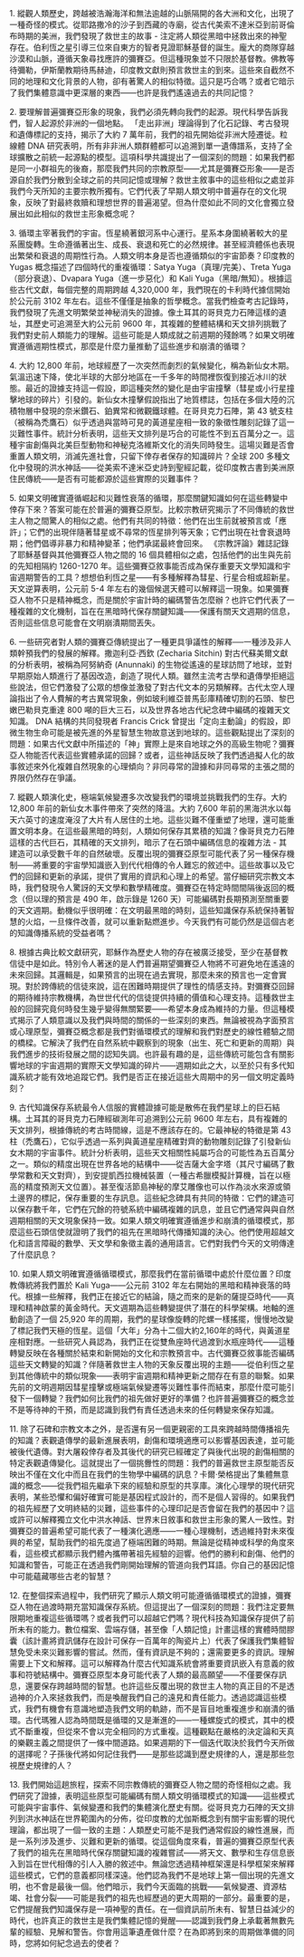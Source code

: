 1\. 縱觀人類歷史，跨越被浩瀚海洋和無法逾越的山脈隔開的各大洲和文化，出現了一種奇怪的模式。從耶路撒冷的沙子到西藏的寺廟，從古代美索不達米亞到前哥倫布時期的美洲，我們發現了救世主的故事 \- 注定將人類從黑暗中拯救出來的神聖存在。伯利恆之星引導三位來自東方的智者見證耶穌基督的誕生。龐大的商隊穿越沙漠和山脈，遵循天象尋找應許的彌賽亞。但這種現象並不只限於基督教。佛教等待彌勒，伊斯蘭教期待馬赫迪，印度教文獻則預言救世主的到來。這些來自截然不同的地理和文化背景的人物，卻有著驚人的相似特徵。這只是巧合嗎？或者它暗示了我們集體意識中更深層的東西——也許是我們遙遠過去的共同記憶？

2\. 要理解普遍彌賽亞形象的現象，我們必須先轉向我們的起源。現代科學告訴我們，智人起源於非洲的一個地點。 「走出非洲」理論得到了化石記錄、考古發現和遺傳標記的支持，揭示了大約 7 萬年前，我們的祖先開始從非洲大陸遷徙。粒線體 DNA 研究表明，所有非非洲人類群體都可以追溯到單一遺傳譜系，支持了全球擴散之前統一起源點的模型。這項科學共識提出了一個深刻的問題：如果我們都是同一小群祖先的後裔，那麼我們共同的宗教原型——尤其是彌賽亞形象——是否源自於我們分散到全球之前的共同記憶或理解？救世主敘事中的這些相似之處並非我們今天所知的主要宗教所獨有。它們代表了早期人類文明中普遍存在的文化現象，反映了對最終救贖和理想世界的普遍渴望。但為什麼如此不同的文化會獨立發展出如此相似的救世主形象概念呢？

3\. 循環主宰著我們的宇宙。恆星繞著銀河系中心運行。星系本身圍繞著較大的星系團旋轉。生命遵循著出生、成長、衰退和死亡的必然規律。甚至經濟體係也表現出繁榮和衰退的周期性行為。人類文明本身是否也遵循類似的宇宙節奏？印度教的 Yugas 概念描述了四個時代的重複循環：Satya Yuga（真理/完美）、Treta Yuga（部分衰退）、Dvapara Yuga（進一步惡化）和 Kali Yuga（黑暗/無知）。根據這些古代文獻，每個完整的周期跨越 4,320,000 年，我們現在的卡利時代據信開始於公元前 3102 年左右。這些不僅僅是抽象的哲學概念。當我們檢查考古記錄時，我們發現了先進文明繁榮並神秘消失的證據。像土耳其的哥貝克力石陣這樣的遺址，其歷史可追溯至大約公元前 9600 年，其複雜的整體結構和天文排列挑戰了我們對史前人類能力的理解。這些可能是人類成就之前週期的殘餘嗎？如果文明確實遵循週期性模式，那麼是什麼力量推動了這些進步和崩潰的循環？

4\. 大約 12,800 年前，地球經歷了一次突然而劇烈的氣候變化，稱為新仙女木期。氣溫迅速下降，使北半球的大部分地區在一千多年的時間裡恢復到接近冰川的狀態。最近的證據支持這一假設，即這種突然的變化是由宇宙撞擊（彗星或小行星撞擊地球的碎片）引發的。新仙女木撞擊假說指出了地質標誌，包括在多個大陸的沉積物層中發現的奈米鑽石、鉑異常和微觀鐵球體。在哥貝克力石陣，第 43 號支柱（被稱為禿鷹石）似乎透過與當時可見的黃道星座相一致的象徵性雕刻記錄了這一災難性事件。統計分析表明，這些天文排列是巧合的可能性不到五百萬分之一。這種宇宙創傷與北美巨型動物和神秘克洛維斯文化的消失同時發生。這場災難是否會重置人類文明，消滅先進社會，只留下倖存者保存的知識碎片？全球 200 多種文化中發現的洪水神話——從美索不達米亞史詩到聖經記載，從印度教古書到美洲原住民傳統——是否有可能都源於這些實際的災難事件？

5\. 如果文明確實遵循崛起和災難性衰落的循環，那麼關鍵知識如何在這些轉變中倖存下來？答案可能在於普遍的彌賽亞原型。比較宗教研究揭示了不同傳統的救世主人物之間驚人的相似之處。他們有共同的特徵：他們在出生前就被預言或「應許」；它們的出現伴隨著彗星或不尋常的恆星排列等天象；它們出現在社會衰退時期；他們倡導非暴力和精神變革；他們承諾最終會回來。 《宗教評論》雜誌記錄了耶穌基督與其他彌賽亞人物之間的 16 個具體相似之處，包括他們的出生與先前的先知相隔約 1260-1270 年。這些彌賽亞敘事能否成為保存重要天文學知識和宇宙週期警告的工具？想想伯利恆之星——有多種解釋為彗星、行星合相或超新星。天文逆算表明，公元前 5-4 年左右的幾個候選天體可以解釋這一現象。如果彌賽亞人物不只是精神概念，而是關於宇宙計時的編碼警告怎麼辦？也許它們代表了一種複雜的文化機制，旨在在黑暗時代保存關鍵知識——保護有關天文週期的信息，否則這些信息可能會在文明崩潰期間丟失。

6\. 一些研究者對人類的彌賽亞傳統提出了一種更具爭議性的解釋──一種涉及非人類幹預我們的發展的解釋。撒迦利亞·西欽 (Zecharia Sitchin) 對古代蘇美爾文獻的分析表明，被稱為阿努納奇 (Anunnaki) 的生物從遙遠的星球訪問了地球，並對早期原始人類進行了基因改造，創造了現代人類。雖然主流考古學和遺傳學拒絕這些說法，但它們激發了公眾的想像並激發了對古代文本的另類解釋。古代太空人理論指出了令人費解的考古異常現象，例如玻利維亞普馬彭庫精確切割的石頭、黎巴嫩巴勒貝克重達 800 噸的巨大三石，以及世界各地古代紀念碑中編碼的複雜天文知識。 DNA 結構的共同發現者 Francis Crick 曾提出「定向主動論」的假設，即微生物生命可能是被先進的外星智慧生物故意送到地球的。這些觀點提出了深刻的問題：如果古代文獻中所描述的「神」實際上是來自地球之外的高級生物呢？彌賽亞人物能否代表這些實體承諾的回歸？或者，這些神話反映了我們透過擬人化的故事敘述來外化複雜自然現象的心理傾向？非同尋常的證據和非同尋常的主張之間的界限仍然存在爭議。

7\. 縱觀人類演化史，極端氣候變遷多次改變我們的環境並挑戰我們的生存。大約 12,800 年前的新仙女木事件帶來了突然的降溫。大約 7,600 年前的黑海洪水以每天六英寸的速度淹沒了大片有人居住的土地。這些災難不僅重塑了地理，還可能重置文明本身。在這些最黑暗的時刻，人類如何保存其累積的知識？像哥貝克力石陣這樣的古代巨石，其精確的天文排列，暗示了在石頭中編碼信息的複雜方法 \- 其建造可以承受數千年的自然破壞。反覆出現的彌賽亞原型可能代表了另一種保存機制——將重要的宇宙學知識嵌入到代代相傳的令人難忘的敘述中。這些故事以及它們的回歸和更新的承諾，提供了實用的資訊和心理上的希望。當仔細研究宗教文本時，我們發現令人驚訝的天文學和數學精確度。彌賽亞在特定時間間隔後返回的概念（但以理的預言是 490 年，啟示錄是 1260 天）可能編碼對長期預測至關重要的天文週期。動機似乎很明確：在文明最黑暗的時刻，這些知識保存系統保持著智慧的火焰，一旦條件改善，就可以重新點燃進步。今天我們有可能仍然是這個古老的知識傳播系統的受益者嗎？

8\. 根據古典比較文獻研究，耶穌作為歷史人物的存在被廣泛接受，至少在基督教信徒中是如此。特別令人著迷的是人們普遍期望彌賽亞人物將不可避免地在遙遠的未來回歸。其邏輯是，如果預言的出現在過去實現，那麼未來的預言也一定會實現。對於跨傳統的信徒來說，這在困難時期提供了理性的情感支持。對彌賽亞回歸的期待維持宗教機構，為世世代代的信徒提供持續的價值和心理支持。這種救世主般的回歸究竟何時發生幾乎變得無關緊要——希望本身成為維持的力量。但這種模式揭示了人類意識以及我們與時間的關係的一些深刻的東西。無論被視為字面預言或心理原型，彌賽亞概念都是我們對循環模式的理解和我們對歷史的線性體驗之間的橋樑。它解決了我們在自然系統中觀察到的現象（出生、死亡和更新的周期）與我們進步的技術發展之間的認知失調。也許最有趣的是，這些傳統可能包含有關影響地球的宇宙週期的實際天文學知識的碎片——週期如此之大，以至於只有多代知識系統才能有效地追蹤它們。我們是否正在接近這些大周期中的另一個文明定義時刻？

9\. 古代知識保存系統最令人信服的實體證據可能是散佈在我們星球上的巨石結構。土耳其的哥貝克力石陣經碳測年可追溯到公元前 9600 年左右，具有複雜的天文排列，根據傳統的考古時間線，這是不應該存在的。它最神秘的特徵是第 43 柱（禿鷹石），它似乎透過一系列與黃道星座精確對齊的動物雕刻記錄了引發新仙女木期的宇宙事件。統計分析表明，這些天文相關性純屬巧合的可能性為五百萬分之一。類似的精度出現在世界各地的結構中——從吉薩大金字塔（其尺寸編碼了數學常數和天文對齊），到安提凱西拉機械裝置（一種古希臘模擬計算機，旨在以極高的精度預測天文位置）。甚至復活節島神秘的摩艾雕像也可以作為淡水來源或領土邊界的標記，保存重要的生存訊息。這些紀念碑具有共同的特徵：它們的建造可以保存數千年，它們在冗餘的符號系統中編碼複雜的訊息，並且它們通常與與自然週期相關的天文現象保持一致。如果人類文明確實遵循進步和崩潰的循環模式，那麼這些石頭信使就證明了我們的祖先在黑暗時代傳播知識的決心。他們使用超越文化和語言障礙的數學、天文學和象徵主義的通用語言。它們對我們今天的文明傳達了什麼訊息？

10\. 如果人類文明確實遵循循環模式，那麼我們在當前循環中處於什麼位置？印度教傳統將我們置於 Kali Yuga——公元前 3102 年左右開始的黑暗和精神衰落的時代。根據一些解釋，我們正在接近它的結論，隨之而來的是新的薩提亞時代——真理和精神啟蒙的黃金時代。天文週期為這些轉變提供了潛在的科學架構。地軸的進動創造了一個 25,920 年的周期，我們的星球像旋轉的陀螺一樣搖擺，慢慢地改變了標記我們天極的恆星。這個「大年」分為十二個大約2,160年的時代，與黃道星座相對應。一些研究人員認為，我們正在從雙魚座時代過渡到水瓶座時代——這種轉變反映在各種關於結束和新開始的文化和宗教預言中。古代彌賽亞敘事能否編碼這些天文轉變的知識？伴隨著救世主人物的天象反覆出現的主題——從伯利恆之星到其他傳統中的類似現象——表明宇宙週期和精神更新之間存在有意的聯繫。如果先前的文明週期因彗星撞擊或極端氣候變遷等災難性事件而結束，那麼什麼可能引發下一個轉變？我們如何比我們的祖先做好更好的準備？也許普遍彌賽亞的概念並不是等待神的干預，而是認識到我們有責任透過未來的任何轉變來保存知識。

11\. 除了石碑和宗教文本之外，是否還有另一個更親密的工具來跨越時間傳播祖先的知識？表觀遺傳學的最新進展表明，創傷和環境適應可以影響基因表達，並可能被後代遺傳。對大屠殺倖存者及其後代的研究已經確定了與後代出現的創傷相關的特定表觀遺傳變化。這就提出了一個挑釁性的問題：我們的普遍救世主原型能否反映出不僅在文化中而且在我們的生物學中編碼的訊息？卡爾·榮格提出了集體無意識的概念——從我們祖先繼承下來的經驗和原型的共享庫。演化心理學的現代研究表明，某些恐懼和偏好確實可能是基因程式設計的，而不是個人習得的。如果我們的祖先經歷了文明終結的災難，這些事件的心理印記是否會留在我們的基因中？這或許可以解釋獨立文化中洪水神話、世界末日敘事和救世主形象的驚人一致性。對彌賽亞的普遍希望可能代表了一種演化適應——一種心理機制，透過維持對未來復興的希望，幫助我們的祖先度過了極端困難的時期。無論是從精神或科學的角度來看，這些模式都顯示我們體內攜帶著祖先經驗的迴響。他們的勝利和創傷、他們的知識和警告，可能正在透過我們剛開始理解的管道向我們耳語。你自己的基因記憶中可能蘊藏哪些古老的智慧？

12\. 在整個探索過程中，我們研究了顯示人類文明可能遵循循環模式的證據，彌賽亞人物在過渡時期充當知識保存系統。但這提出了一個深刻的問題：我們注定要無限期地重複這些循環嗎？或者我們可以超越它們嗎？現代科技為知識保存提供了前所未有的能力。數位檔案、雲端存儲，甚至像「人類記憶」計畫這樣的實體時間膠囊（該計畫將資訊儲存在設計可保存一百萬年的陶瓷片上）代表了保護我們集體智慧免受未來災難影響的嘗試。然而，僅有資訊是不夠的；還需要更多的資訊。理解需要上下文和解釋。這可以解釋為什麼古代知識系統會將重要資訊嵌入有意義的敘事和符號結構中。彌賽亞原型本身可能代表了人類的最高願望——不僅要保存訊息，還要保存跨越時間的智慧。也許這些反覆出現的救世主人物的真正目的不是透過神的介入來拯救我們，而是喚醒我們自己的遠見和責任能力。透過認識這些模式，我們有機會有意識地塑造我們文明的軌跡，而不是盲目地重複進步和崩潰的循環。古代瑪雅人認為時間既是循環的又是漸進的——一種螺旋式的模式，其中的模式不斷重複，但從來不會以完全相同的方式重複。這種觀點在嚴格的決定論和天真的樂觀主義之間提供了一條中間道路。如果週期的下一個迭代取決於我們今天所做的選擇呢？子孫後代將如何記住我們——是那些認識到歷史規律的人，還是那些忽視歷史規律的人？

13\. 我們開始這趟旅程，探索不同宗教傳統的彌賽亞人物之間的奇怪相似之處。我們研究了證據，表明這些原型可能編碼有關人類文明循環模式的知識——這些模式可能與宇宙事件、氣候變遷和我們的集體演化歷史有關。從哥貝克力石陣的天文排列到洪水神話在世界範圍內的分佈，從印度教的尤伽斯概念到有關宇宙影響的現代理論，都出現了一個一致的主題：人類歷史可能不是我們通常假設的線性進展，而是一系列涉及進步、災難和更新的循環。從這個角度來看，普遍的彌賽亞原型代表了我們的祖先在黑暗時代保存關鍵知識的複雜嘗試——將天文、數學和生存信息嵌入到旨在世代相傳的引人入勝的敘述中。無論您透過精神框架還是科學框架來解釋這些模式，它們的意義都同樣深遠。他們認為我們不是地球上第一個出現的先進文明，也不會是最後一個。他們暗示，我們今天面臨的挑戰——氣候變遷、資源枯竭、社會分裂——可能是我們的祖先也經歷過的更大周期的一部分。最重要的是，它們提醒我們知識保存是一項神聖的責任。在一個資訊前所未有、智慧日益減少的時代，也許真正的救世主是我們集體記憶的覺醒——認識到我們身上承載著無數先輩的經驗、見解和警告。你會用這筆遺產做什麼？在為即將到來的周期做準備的同時，您將如何紀念過去的使者？